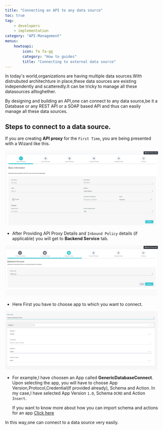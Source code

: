 ```yaml
---
title: "Connecting an API to any data source"
toc: true
tag: 
    - developers
    - implementation
category: "API-Management"
menus: 
    howtoapi:
        icon: fa fa-gg
        category: "How to guides"
        title: "Connecting to external data source" 
---
```


In today's world,organizations are having multiple data sources.With distrubuted architechture in place,these data sources are existing independently and scatteredly.It can be tricky to manage all these datasources alltoghether.

By designing and building an API,one can connect to any data source,be it a Database or any REST API or a SOAP based API and thus can easily manage all these data sources.

## Steps to connect to a data source.

If you are creating **API proxy** for the `First Time`, you are being presented with a Wizard like this.

![How To Connect Data Source Wizard](/staticfiles/api-management/media/HowToConnectDataSource-Wizard.png)

 * After Providing API Proxy Details and `Inbound Policy` details (if applicable) you will get to **Backend Service** tab.
 

![How To Connect Data Source Selectapp](/staticfiles/api-management/media/HowToConnectDataSource-selectapp.png)

 * Here First you have to choose app to which you want to connect.

![How To Connect Data Source Appandappversion](/staticfiles/api-management/media/HowToConnectDataSource-appandappversion.png)

 * For example,I have choosen an App called **GenericDatabaseConnect**. Upon selecting the app, you will have to choose
   App Version,Protocol,Credential(If provided already), Schema and Action. In my case,I have selected App Version `1.0`,
   Schema `OCRD` and Action `Insert`.

   If you want to know more about how you can import schema and actions for an app
   [Click here](/transformation/working-with-schemas-action-filter/) 

In this way,one can connect to a data source very easily.